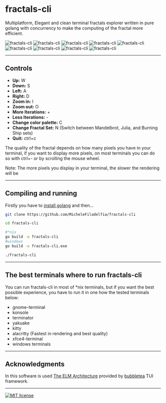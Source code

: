 # fractals-cli

Multiplatform, Elegant and clean terminal fractals explorer written in pure golang with concurrency to make the computing of the fractal more efficient.

![fractals-cli](https://github.com/MicheleFiladelfia/fractals-cli/assets/86882607/85cac069-fb07-4605-9270-1638a29c9568)
![fractals-cli](https://github.com/MicheleFiladelfia/fractals-cli/assets/86882607/ec2d9b36-9006-4ac7-a236-1a03579eed88)
![fractals-cli](https://github.com/MicheleFiladelfia/fractals-cli/assets/86882607/83bb9686-6d1b-4a6f-b386-a61d4af42f1c)
![fractals-cli](https://github.com/MicheleFiladelfia/fractals-cli/assets/86882607/d8050f5d-7a9e-48ce-afcd-b3136a4b483b)
![fractals-cli](https://user-images.githubusercontent.com/86882607/181925350-7f31e072-861e-4552-bf4e-b42de4dc8082.png)
![fractals-cli](https://user-images.githubusercontent.com/86882607/181925437-d523ac86-a52c-4b68-a5a2-1f124f10daa4.png)
![fractals-cli](https://user-images.githubusercontent.com/86882607/181925452-11120aaf-cdcb-4ee6-a1af-18b1dea4e9ba.png)
![fractals-cli](https://user-images.githubusercontent.com/86882607/181925489-056a74bb-d036-4770-9798-8148b86f3d05.png)
![fractals-cli](https://user-images.githubusercontent.com/86882607/181925538-d5cda89e-4906-449a-a895-f30aa1fa9f4a.png)

***

## Controls

- **Up:** W
- **Down:** S
- **Left:** A
- **Right:** D
- **Zoom in:** I
- **Zoom out:** O
- **More Iterations:** +
- **Less Iterations:** -
- **Change color palette:** C
- **Change Fractal Set:** N (Switch between Mandelbrot, Julia, and Burning Ship sets)
- **Quit:** ctrl+c

The quality of the fractal depends on how many pixels you have in your terminal, if you want to display more pixels, on most terminals you can do so with ctrl+- or by scrolling the mouse wheel.

Note: The more pixels you display in your terminal, the slower the rendering will be

***

## Compiling and running

Firstly you have to [install golang](https://go.dev/doc/install) and then...

```bash
git clone https://github.com/MicheleFiladelfia/fractals-cli

cd fractals-cli

#*nix
go build -o fractals-cli
#windows
go build -o fractals-cli.exe

./fractals-cli
```

***

## The best terminals where to run fractals-cli

You can run fractals-cli in most of *nix terminals, but if you want the best possible experience, you have to run it in one how the tested terminals below:

- gnome-terminal
- konsole
- terminator
- yakuake
- kitty
- alacritty (Fastest in rendering and best quality)
- xfce4-terminal
- windows terminals

***

## Acknowledgments

In this software is used [The ELM Architecture](https://guide.elm-lang.org/architecture/) provided by [bubbletea](https://github.com/charmbracelet/bubbletea) TUI framework.

***

[![MIT license](https://img.shields.io/badge/License-MIT-blue.svg)](LICENSE)
